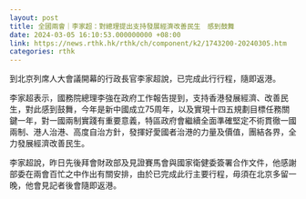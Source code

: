 ```yaml
---
layout: post
title: 全國兩會｜李家超：對總理提出支持發展經濟改善民生　感到鼓舞
date: 2024-03-05 16:10:53.000000000 +08:00
link: https://news.rthk.hk/rthk/ch/component/k2/1743200-20240305.htm
categories: rthk
---
```


到北京列席人大會議開幕的行政長官李家超說，已完成此行行程，隨即返港。

李家超表示，國務院總理李強在政府工作報告提到，支持香港發展經濟、改善民生，對此感到鼓舞，今年是新中國成立75周年，以及實現十四五規劃目標任務關鍵一年，對一國兩制實踐有重要意義，特區政府會繼續全面準確堅定不術貫徹一國兩制、港人治港、高度自治方針，發揮好愛國者治港的力量及價值，團結各界，全力發展經濟改善民生。

李家超說，昨日先後拜會財政部及見證賽馬會與國家衛健委簽署合作文件，他感謝部委在兩會百忙之中作出有關安排，由於已完成此行主要行程，毋須在北京多留一晚，他會見記者後會隨即返港。
